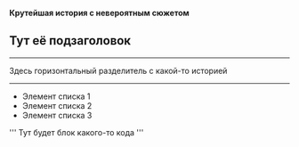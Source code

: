 **Крутейшая история с невероятным сюжетом**

## Тут её подзаголовок

***
Здесь горизонтальный разделитель с какой-то историей
***

* Элемент списка 1
* Элемент списка 2
* Элемент списка 3

'''
Тут будет блок какого-то кода
'''